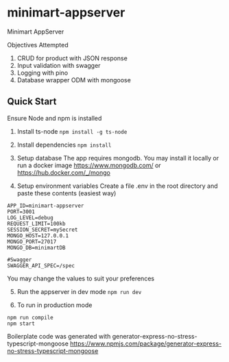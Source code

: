 # minimart-appserver

Minimart AppServer

Objectives Attempted
1. CRUD for product with JSON response
2. Input validation with swagger
3. Logging with pino
4. Database wrapper ODM with mongoose

## Quick Start

Ensure Node and npm is installed 

1. Install ts-node
```npm install -g ts-node```

2. Install dependencies
```npm install```

3. Setup database
The app requires mongodb. You may install it locally or run a docker image
https://www.mongodb.com/
or
https://hub.docker.com/_/mongo

4. Setup environment variables
Create a file .env in the root directory and paste these contents (easiest way)
```
APP_ID=minimart-appserver
PORT=3001
LOG_LEVEL=debug
REQUEST_LIMIT=100kb
SESSION_SECRET=mySecret
MONGO_HOST=127.0.0.1
MONGO_PORT=27017
MONGO_DB=minimartDB

#Swagger
SWAGGER_API_SPEC=/spec
```
You may change the values to suit your preferences

5. Run the appserver in dev mode
``` npm run dev ```

6. To run in production mode
```
npm run compile
npm start
```


Boilerplate code was generated with generator-express-no-stress-typescript-mongoose
https://www.npmjs.com/package/generator-express-no-stress-typescript-mongoose
